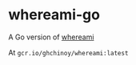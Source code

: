 # whereami-go

A Go version of [whereami](https://github.com/GoogleCloudPlatform/kubernetes-engine-samples/tree/master/whereami)

At `gcr.io/ghchinoy/whereami:latest`
